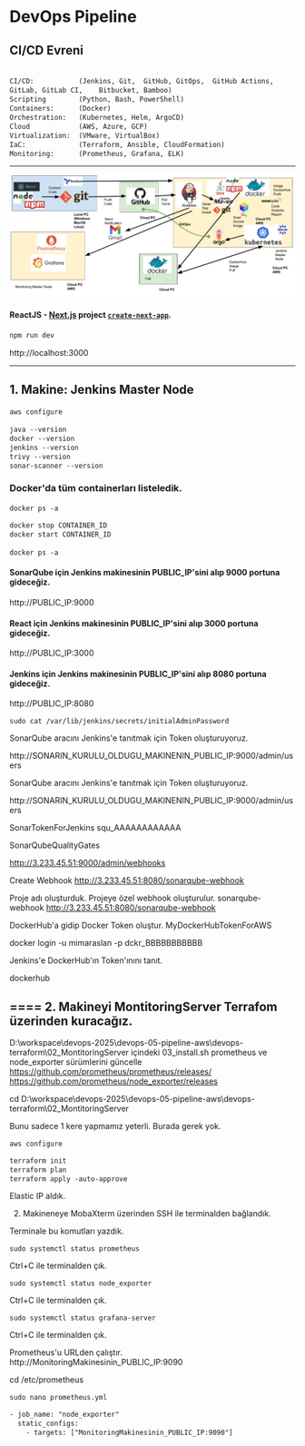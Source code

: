 # DevOps Pipeline

## CI/CD Evreni

```

CI/CD:           (Jenkins, Git,  GitHub, GitOps,  GitHub Actions,    GitLab, GitLab CI,    Bitbucket, Bamboo)
Scripting        (Python, Bash, PowerShell)
Containers:      (Docker)
Orchestration:   (Kubernetes, Helm, ArgoCD)
Cloud            (AWS, Azure, GCP)
Virtualization:  (VMware, VirtualBox)
IaC:             (Terraform, Ansible, CloudFormation)
Monitoring:      (Prometheus, Grafana, ELK)
```
<hr>

![AWS DevOps.jpg](public/AWS%20DevOps.jpg)

#### ReactJS - [Next.js](https://nextjs.org) project [`create-next-app`](https://nextjs.org/docs/app/api-reference/cli/create-next-app).

```bash
npm run dev
```

http://localhost:3000

<hr>

##  1. Makine: Jenkins Master Node

```bash
aws configure
```


```
java --version
docker --version
jenkins --version
trivy --version
sonar-scanner --version
```

### Docker'da tüm containerları listeledik.
```
docker ps -a
```

```
docker stop CONTAINER_ID
docker start CONTAINER_ID

docker ps -a
```

#### SonarQube için Jenkins makinesinin PUBLIC_IP'sini alıp 9000 portuna gideceğiz.

http://PUBLIC_IP:9000


#### React için Jenkins makinesinin PUBLIC_IP'sini alıp 3000 portuna gideceğiz.

http://PUBLIC_IP:3000


#### Jenkins için Jenkins makinesinin PUBLIC_IP'sini alıp 8080 portuna gideceğiz.

http://PUBLIC_IP:8080

```
sudo cat /var/lib/jenkins/secrets/initialAdminPassword
```






SonarQube aracını Jenkins'e tanıtmak için Token oluşturuyoruz.

http://SONARIN_KURULU_OLDUGU_MAKINENIN_PUBLIC_IP:9000/admin/users



SonarQube aracını Jenkins'e tanıtmak için Token oluşturuyoruz.

http://SONARIN_KURULU_OLDUGU_MAKINENIN_PUBLIC_IP:9000/admin/users


SonarTokenForJenkins
squ_AAAAAAAAAAAA


SonarQubeQualityGates


http://3.233.45.51:9000/admin/webhooks

Create Webhook
http://3.233.45.51:8080/sonarqube-webhook

Proje adı oluşturduk.
Projeye özel webhook oluşturulur.
sonarqube-webhook
http://3.233.45.51:8080/sonarqube-webhook



DockerHub'a gidip Docker Token oluştur.
MyDockerHubTokenForAWS

docker login -u mimaraslan -p  dckr_BBBBBBBBBBB




Jenkins'e DockerHub'ın Token'ınını tanıt.

dockerhub




## ==== 2. Makineyi MontitoringServer Terrafom üzerinden kuracağız.

D:\workspace\devops-2025\devops-05-pipeline-aws\devops-terraform\02_MontitoringServer
içindeki 03_install.sh  prometheus ve node_exporter sürümlerini güncelle
https://github.com/prometheus/prometheus/releases/
https://github.com/prometheus/node_exporter/releases




cd  D:\workspace\devops-2025\devops-05-pipeline-aws\devops-terraform\02_MontitoringServer


Bunu sadece 1 kere yapmamız yeterli. Burada gerek yok.
```
aws configure
```

```
terraform init
terraform plan
terraform apply -auto-approve
```

Elastic IP aldık.


2. Makineneye MobaXterm üzerinden SSH ile terminalden bağlandık.

Terminale bu komutları yazdık.

```
sudo systemctl status prometheus
```
Ctrl+C ile terminalden çık.

```
sudo systemctl status node_exporter
```
Ctrl+C ile terminalden çık.

```
sudo systemctl status grafana-server
```
Ctrl+C ile terminalden çık.


Prometheus'u URLden çalıştır.
http://MonitoringMakinesinin_PUBLIC_IP:9090



cd /etc/prometheus

```
sudo nano prometheus.yml
```

```
- job_name: "node_exporter"
  static_configs:
    - targets: ["MonitoringMakinesinin_PUBLIC_IP:9090"]
```


